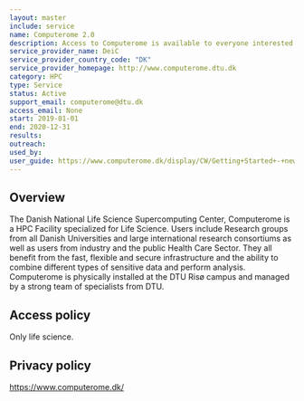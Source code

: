 ```yaml
---
layout: master
include: service
name: Computerome 2.0
description: Access to Computerome is available to everyone interested in Life Sciences
service_provider_name: DeiC
service_provider_country_code: "DK"
service_provider_homepage: http://www.computerome.dtu.dk
category: HPC
type: Service
status: Active
support_email: computerome@dtu.dk
access_email: None
start: 2019-01-01
end: 2020-12-31
results:
outreach:
used_by: 
user_guide: https://www.computerome.dk/display/CW/Getting+Started+-+new+users
---
```

<h2>Overview</h2>The Danish National Life Science Supercomputing Center, Computerome is a HPC Facility specialized for Life Science. Users include Research groups from all Danish Universities and large international research consortiums as well as users from industry and the public Health Care Sector. They all benefit from the fast, flexible and secure infrastructure and the ability to combine different types of sensitive data and perform analysis. Computerome is physically installed at the DTU Risø campus and managed by a strong team of specialists from DTU.

## Access policy
Only life science.

## Privacy policy
https://www.computerome.dk/
